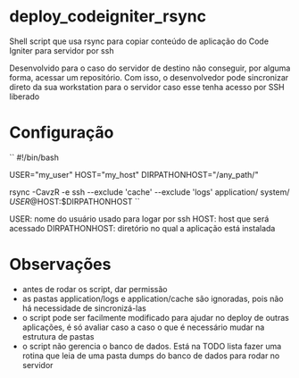 deploy_codeigniter_rsync
========================

Shell script que usa rsync para copiar conteúdo de aplicação do Code Igniter para servidor por ssh


Desenvolvido para o caso do servidor de destino não conseguir, por alguma forma, acessar um repositório.
Com isso, o desenvolvedor pode sincronizar direto da sua workstation para o servidor caso esse tenha acesso por SSH liberado

Configuração
============

``
#!/bin/bash

USER="my_user"
HOST="my_host"
DIRPATHONHOST="/any_path/"

rsync -CavzR -e ssh --exclude 'cache' --exclude 'logs' application/ system/ $USER@$HOST:$DIRPATHONHOST
``

USER: nome do usuário usado para logar por ssh
HOST: host que será acessado
DIRPATHONHOST: diretório no qual a aplicação está instalada

Observações
===========
- antes de rodar os script, dar permissão
- as pastas application/logs e application/cache são ignoradas, pois não há necessidade de sincronizá-las
- o script pode ser facilmente modificado para ajudar no deploy de outras aplicações, é só avaliar caso a caso o que é necessário mudar na estrutura de pastas
- o script não gerencia o banco de dados. Está na TODO lista fazer uma rotina que leia de uma pasta dumps do banco de dados para rodar no servidor